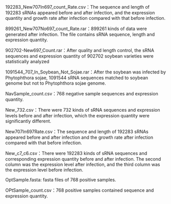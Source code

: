 192283_New707In697_count_Rate.csv：The sequence and length of 192283 sRNAs appeared before and after infection, and the expression quantity and growth rate after infection compared with that before infection.

899261_New707No697_count_Rate.rar：899261 kinds of data were generated after infection. The file contains sRNA sequence, length and expression quantity.

902702-New697_Count.rar：After quality and length control, the sRNA sequences and expression quantity of 902702 soybean varieties were statistically analyzed

1091544_707_In_Soybean_Not_Sojae.rar：After the soybean was infected by Phytophthora sojae, 1091544 sRNA sequences matched to soybean genome but not to Phytophthora sojae genome.

NavSample_count.csv：768 negative sample sequences and expression quantity.

New_732.csv：There were 732 kinds of sRNA sequences and expression levels before and after infection, which the expression quantity were significantly different.

New707In697Rate.csv：The sequence and length of 192283 sRNAs appeared before and after infection and the growth rate after infection compared with that before infection.

New_c7_c6.csv：There were 192283 kinds of sRNA sequences and corresponding expression quantity before and after infection. The second column was the expression level after infection, and the third column was the expression level before infection.

OptSample.fasta: fasta files of 768 positive samples.

OPtSample_count.csv：768 positive samples contained sequence and expression quantity.


